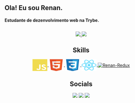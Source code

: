 ## Ola! Eu sou Renan.
#### Estudante de dezenvolvimento web na Trybe.

<!--
**RenanFernandess/RenanFernandess** is a ✨ _special_ ✨ repository because its `README.md` (this file) appears on your GitHub profile.

Here are some ideas to get you started:

- 🔭 I’m currently working on ...
- 🌱 I’m currently learning ...
- 👯 I’m looking to collaborate on ...
- 🤔 I’m looking for help with ...
- 💬 Ask me about ...
- 📫 How to reach me: ...
- 😄 Pronouns: ...
- ⚡ Fun fact: ...
![Anurag's GitHub stats](https://github-readme-stats.vercel.app/api?username=RenanFernandess&theme=aura&show_icons=true)
[![Top Langs](https://github-readme-stats.vercel.app/api/top-langs/?username=anuraghazra&layout=compact)](https://github.com/anuraghazra/github-readme-stats)
https://raw.githubusercontent.com/danielcranney/readme-generator/main/public/icons/skills/redux-colored.svg
-->
##

<div align="center">
  <a href="https://github.com/RenanFernandess?tab=repositories">
    <img height="160rem" src="https://github-readme-stats.vercel.app/api?username=RenanFernandess&theme=aura&show_icons=true" />
    <img height="160rem" src="https://github-readme-stats.vercel.app/api/top-langs/?username=RenanFernandess&theme=aura&layout=compact" />
  </a>
</div>

<h2 align="center">Skills</h2>

<div align="center">
  <a href="https://github.com/RenanFernandess?tab=repositories">
  <img align="center" alt="Renan-Js" height="40" width="50" src="https://raw.githubusercontent.com/devicons/devicon/master/icons/javascript/javascript-plain.svg">
  <img align="center" alt="Renan-HTML" height="40" width="50" src="https://raw.githubusercontent.com/devicons/devicon/master/icons/html5/html5-original.svg">
  <img align="center" alt="Renan-CSS" height="40" width="50" src="https://raw.githubusercontent.com/devicons/devicon/master/icons/css3/css3-original.svg">
  <img align="center" alt="Renan-React" height="40" width="50" src="https://raw.githubusercontent.com/devicons/devicon/master/icons/react/react-original.svg">
  <img align="center" alt="Renan-Redux" height="40" width="50" src="https://raw.githubusercontent.com/danielcranney/readme-generator/main/public/icons/skills/redux-colored.svg">
  </a>
</div>

 <h2 align="center">Socials</h2>

<div style="text-aling: center" align="center">
  <a href="https://instagram.com/erenanfernandes" target="_blank"><img src="https://img.shields.io/badge/-Instagram-%23E4405F?style=for-the-badge&logo=instagram&logoColor=white" target="_blank"></a>
  <a href="https://www.twitch.tv/renandoidera" target="_blank"><img src="https://img.shields.io/badge/Twitch-9146FF?style=for-the-badge&logo=twitch&logoColor=white" target="_blank"></a>
  <a href="https://www.linkedin.com/in/renan-fernandes-0aa437238/" target="_blank"><img src="https://img.shields.io/badge/-LinkedIn-%230077B5?style=for-the-badge&logo=linkedin&logoColor=white" target="_blank"></a> 
</div>
